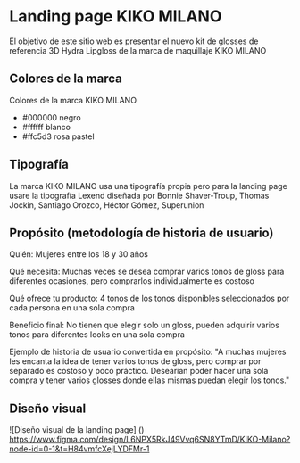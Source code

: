 # Landing page KIKO MILANO
El objetivo de este sitio web es presentar el nuevo kit de glosses de referencia 3D Hydra Lipgloss de la marca de maquillaje KIKO MILANO

## Colores de la marca
Colores de la marca KIKO MILANO
- #000000 negro
- #ffffff blanco
- #ffc5d3 rosa pastel

## Tipografía
La marca KIKO MILANO usa una tipografía propia pero para la landing page usare la tipografía Lexend diseñada por Bonnie Shaver-Troup, Thomas Jockin, Santiago Orozco, Héctor Gómez, Superunion

## Propósito (metodología de historia de usuario)
Quién: Mujeres entre los 18 y 30 años 

Qué necesita: Muchas veces se desea comprar varios tonos de gloss para diferentes ocasiones, pero comprarlos individualmente es costoso

Qué ofrece tu producto: 4 tonos de los tonos disponibles seleccionados por cada persona en una sola compra

Beneficio final: No tienen que elegir solo un gloss, pueden adquirir varios tonos para diferentes looks en una sola compra

Ejemplo de historia de usuario convertida en propósito:
"A muchas mujeres les encanta la idea de tener varios tonos de gloss, pero comprar por separado es costoso y poco práctico. Desearian poder hacer una sola compra y tener varios glosses donde ellas mismas puedan elegir los tonos."

## Diseño visual
![Diseño visual de la landing page] ()
https://www.figma.com/design/L6NPX5RkJ49Vvq6SN8YTmD/KIKO-Milano?node-id=0-1&t=H84vmfcXejLYDFMr-1




